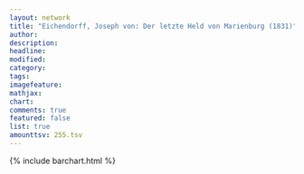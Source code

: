 ```yaml
---
layout: network
title: "Eichendorff, Joseph von: Der letzte Held von Marienburg (1831)"
author:
description:
headline:
modified:
category:
tags:
imagefeature: 
mathjax: 
chart: 
comments: true
featured: false
list: true
amounttsv: 255.tsv
---
```

{% include barchart.html %}
